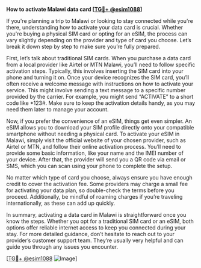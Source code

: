 **How to activate Malawi data card [[TG💪+ @esim1088](https://t.me/s/esim1088)]**

If you're planning a trip to Malawi or looking to stay connected while you're there, understanding how to activate your data card is crucial. Whether you're buying a physical SIM card or opting for an eSIM, the process can vary slightly depending on the provider and type of card you choose. Let’s break it down step by step to make sure you’re fully prepared.

First, let’s talk about traditional SIM cards. When you purchase a data card from a local provider like Airtel or MTN Malawi, you’ll need to follow specific activation steps. Typically, this involves inserting the SIM card into your phone and turning it on. Once your device recognizes the SIM card, you’ll often receive a welcome message with instructions on how to activate your service. This might involve sending a text message to a specific number provided by the carrier. For example, you might send “ACTIVATE” to a short code like *123#. Make sure to keep the activation details handy, as you may need them later to manage your account.

Now, if you prefer the convenience of an eSIM, things get even simpler. An eSIM allows you to download your SIM profile directly onto your compatible smartphone without needing a physical card. To activate your eSIM in Malawi, simply visit the official website of your chosen provider, such as Airtel or MTN, and follow their online activation process. You’ll need to provide some basic information, like your name and the IMEI number of your device. After that, the provider will send you a QR code via email or SMS, which you can scan using your phone to complete the setup.

No matter which type of card you choose, always ensure you have enough credit to cover the activation fee. Some providers may charge a small fee for activating your data plan, so double-check the terms before you proceed. Additionally, be mindful of roaming charges if you’re traveling internationally, as these can add up quickly.

In summary, activating a data card in Malawi is straightforward once you know the steps. Whether you opt for a traditional SIM card or an eSIM, both options offer reliable internet access to keep you connected during your stay. For more detailed guidance, don’t hesitate to reach out to your provider’s customer support team. They’re usually very helpful and can guide you through any issues you encounter.

[[TG💪+ @esim1088](https://t.me/s/esim1088) ![Image](https://i.postimg.cc/Y0z9fWf4/image.png)]
